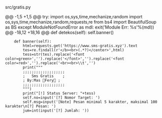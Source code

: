  src/gratis.py  
 
@@ -1,5 +1,5 @@
	try:
		import os,sys,time,mechanize,random
		import os,sys,time,mechanize,random,requests,re
		from bs4 import BeautifulSoup as BS
	except ModuleNotFoundError as mdl:
		exit('Module Err: %s'%(mdl))
 @@ -18,12 +18,16 @@ def detekos(self):
			self.banner()
	
		def banner(self):
			html=requests.get('https://www.sms-gratis.xyz').text
			tes=re.findall(r'</b><br>(.*?)</center>',html)
			tess=str(tes).replace('<font color=green>','').replace('</font>','').replace('<font color=red>','').replace('<br><br>\\t','')
			print("""
			;;;;;;;;;;;;;;;;;;;
			;   Sms Gratis    ;
			; By:Mas 🔱Fery🔱 ;
			;;;;;;;;;;;;;;;;;;;
			""")
			print("[!] Status Server: "+tess)
			self.no=input('[?] Nomor Target: ')
			self.msg=input('[Note] Pesan minimal 5 karakter, maksimal 100 karakter\n[?] Pesan: ')
			jum=int(input('[?] Jumlah: '))
